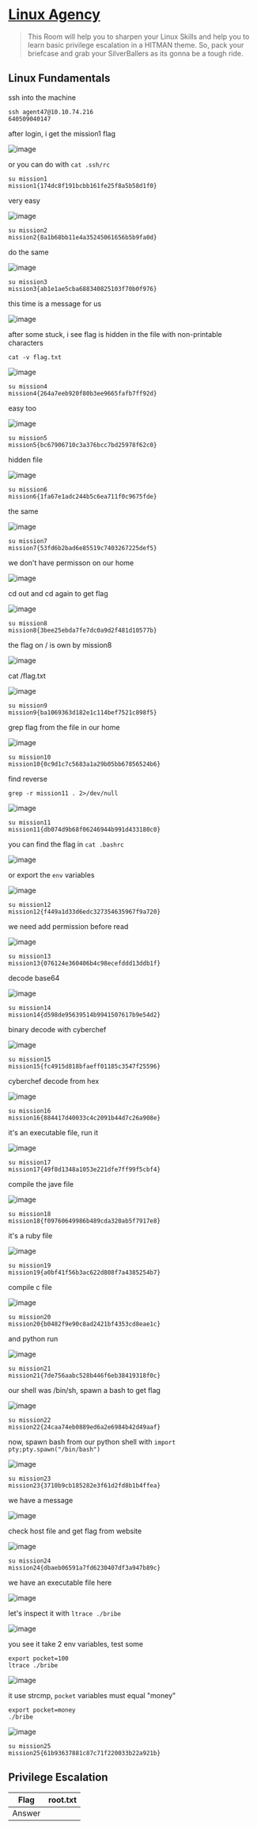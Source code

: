 # [Linux Agency](https://tryhackme.com/room/linuxagency)

> This Room will help you to sharpen your Linux Skills and help you to learn basic privilege escalation in a HITMAN theme. So, pack your briefcase and grab your SilverBallers as its gonna be a tough ride.

##  Linux Fundamentals

ssh into the machine

```
ssh agent47@10.10.74.216
640509040147
```

after login, i get the mission1 flag

![image](https://github.com/lucthienphong1120/TryHackMe-CTF/assets/90561566/ca18c877-1bc7-4d95-bd28-9aca34f7812a)

or you can do with `cat .ssh/rc`

```
su mission1
mission1{174dc8f191bcbb161fe25f8a5b58d1f0}
```

very easy

![image](https://github.com/lucthienphong1120/TryHackMe-CTF/assets/90561566/32678ea1-072a-4aa7-a1ee-34e857fb71eb)

```
su mission2
mission2{8a1b68bb11e4a35245061656b5b9fa0d}
```

do the same

![image](https://github.com/lucthienphong1120/TryHackMe-CTF/assets/90561566/05e43459-be21-479e-a0d2-0fdbae497b7d)

```
su mission3
mission3{ab1e1ae5cba688340825103f70b0f976}
```

this time is a message for us

![image](https://github.com/lucthienphong1120/TryHackMe-CTF/assets/90561566/b5e962c1-d278-4035-95ec-881d6ac28c03)

after some stuck, i see flag is hidden in the file with non-printable characters

```
cat -v flag.txt
```

![image](https://github.com/lucthienphong1120/TryHackMe-CTF/assets/90561566/919bd8d3-4ee4-4209-af50-32534537169c)

```
su mission4
mission4{264a7eeb920f80b3ee9665fafb7ff92d}
```

easy too

![image](https://github.com/lucthienphong1120/TryHackMe-CTF/assets/90561566/9413d777-c9a4-4758-87d9-db85ee61f5ce)

```
su mission5
mission5{bc67906710c3a376bcc7bd25978f62c0}
```

hidden file

![image](https://github.com/lucthienphong1120/TryHackMe-CTF/assets/90561566/5e648ed1-ccc7-4796-b89f-f764efb685dd)

```
su mission6
mission6{1fa67e1adc244b5c6ea711f0c9675fde}
```

the same

![image](https://github.com/lucthienphong1120/TryHackMe-CTF/assets/90561566/72bb103f-9852-43e4-9044-59b680c06dca)

```
su mission7
mission7{53fd6b2bad6e85519c7403267225def5}
```

we don't have permisson on our home

![image](https://github.com/lucthienphong1120/TryHackMe-CTF/assets/90561566/4ca4fc94-f654-4717-ab27-b399b9daefc2)

cd out and cd again to get flag

![image](https://github.com/lucthienphong1120/TryHackMe-CTF/assets/90561566/cc50e55e-19cd-43cf-84e5-9f84d119b8d8)

```
su mission8
mission8{3bee25ebda7fe7dc0a9d2f481d10577b}
```

the flag on / is own by mission8

![image](https://github.com/lucthienphong1120/TryHackMe-CTF/assets/90561566/df8cb933-38a2-474b-88f7-dec37fcdcf9a)

cat /flag.txt

![image](https://github.com/lucthienphong1120/TryHackMe-CTF/assets/90561566/d8192ee5-2f09-4e55-a72e-3fcc32d87148)

```
su mission9
mission9{ba1069363d182e1c114bef7521c898f5}
```

grep flag from the file in our home

![image](https://github.com/lucthienphong1120/TryHackMe-CTF/assets/90561566/6d887078-719b-4137-ace5-4f1d283cf597)

```
su mission10
mission10{0c9d1c7c5683a1a29b05bb67856524b6}
```

find reverse

```
grep -r mission11 . 2>/dev/null
```

![image](https://github.com/lucthienphong1120/TryHackMe-CTF/assets/90561566/8d669620-3493-4727-abf7-2469f760a5f1)

```
su mission11
mission11{db074d9b68f06246944b991d433180c0}
```

you can find the flag in `cat .bashrc`

![image](https://github.com/lucthienphong1120/TryHackMe-CTF/assets/90561566/45efbb57-b1df-4da2-9120-97a6617e9ddd)

or export the `env` variables

![image](https://github.com/lucthienphong1120/TryHackMe-CTF/assets/90561566/41feaf5f-b2b2-4a2e-baae-5d380456d17f)

```
su mission12
mission12{f449a1d33d6edc327354635967f9a720}
```

we need add permission before read

![image](https://github.com/lucthienphong1120/TryHackMe-CTF/assets/90561566/8fcc6a32-0da8-4fcf-9998-10661cb75f87)

```
su mission13
mission13{076124e360406b4c98ecefddd13ddb1f}
```

decode base64

![image](https://github.com/lucthienphong1120/TryHackMe-CTF/assets/90561566/6334a14d-fb02-4442-b130-8dcbb00851b1)

```
su mission14
mission14{d598de95639514b9941507617b9e54d2}
```

binary decode with cyberchef

![image](https://github.com/lucthienphong1120/TryHackMe-CTF/assets/90561566/a27e8906-29ee-4b59-b681-cb3c33baea8a)

```
su mission15
mission15{fc4915d818bfaeff01185c3547f25596}
```

cyberchef decode from hex

![image](https://github.com/lucthienphong1120/TryHackMe-CTF/assets/90561566/5c7a077a-1b1d-4257-b6bc-4a9a0887683a)

```
su mission16
mission16{884417d40033c4c2091b44d7c26a908e}
```

it's an executable file, run it

![image](https://github.com/lucthienphong1120/TryHackMe-CTF/assets/90561566/2213c125-3267-4f10-9857-593949cb6177)

```
su mission17
mission17{49f8d1348a1053e221dfe7ff99f5cbf4}
```

compile the jave file

![image](https://github.com/lucthienphong1120/TryHackMe-CTF/assets/90561566/2568d454-dc82-4756-9c15-2a263818bce4)

```
su mission18
mission18{f09760649986b489cda320ab5f7917e8}
```

it's a ruby file

![image](https://github.com/lucthienphong1120/TryHackMe-CTF/assets/90561566/905612b9-0160-426b-8d3f-d5d8c8c01274)

```
su mission19
mission19{a0bf41f56b3ac622d808f7a4385254b7}
```

compile c file

![image](https://github.com/lucthienphong1120/TryHackMe-CTF/assets/90561566/a367fcd8-be98-45aa-b1bd-34886eb8a166)

```
su mission20
mission20{b0482f9e90c8ad2421bf4353cd8eae1c}
```

and python run

![image](https://github.com/lucthienphong1120/TryHackMe-CTF/assets/90561566/e7cf0b15-aff3-4f25-9e94-db560e075bfb)

```
su mission21
mission21{7de756aabc528b446f6eb38419318f0c}
```

our shell was /bin/sh, spawn a bash to get flag

![image](https://github.com/lucthienphong1120/TryHackMe-CTF/assets/90561566/999a449e-dc38-4ff4-a2ed-cb8c24710f58)

```
su mission22
mission22{24caa74eb0889ed6a2e6984b42d49aaf}
```

now, spawn bash from our python shell with `import pty;pty.spawn("/bin/bash")`

![image](https://github.com/lucthienphong1120/TryHackMe-CTF/assets/90561566/e8efa39d-6c0b-4fac-8569-d70fde4942ce)

```
su mission23
mission23{3710b9cb185282e3f61d2fd8b1b4ffea}
```

we have a message

![image](https://github.com/lucthienphong1120/TryHackMe-CTF/assets/90561566/3bd210e3-2160-4968-a112-2c17cceb158d)

check host file and get flag from website

![image](https://github.com/lucthienphong1120/TryHackMe-CTF/assets/90561566/f1ef108f-b979-459d-a94f-207238a9fb64)

```
su mission24
mission24{dbaeb06591a7fd6230407df3a947b89c}
```

we have an executable file here

![image](https://github.com/lucthienphong1120/TryHackMe-CTF/assets/90561566/676e9cd9-975f-4f6e-81a7-c80f2a18ee96)

let's inspect it with `ltrace ./bribe`

![image](https://github.com/lucthienphong1120/TryHackMe-CTF/assets/90561566/5727da21-7445-480d-bc63-8d0234a52d81)

you see it take 2 env variables, test some

```
export pocket=100
ltrace ./bribe
```

![image](https://github.com/lucthienphong1120/TryHackMe-CTF/assets/90561566/5578d6ab-9955-4856-9169-2b41c023b930)

it use strcmp, `pocket` variables must equal "money"

```
export pocket=money
./bribe
```

![image](https://github.com/lucthienphong1120/TryHackMe-CTF/assets/90561566/f779b215-5c61-4f35-b892-a36f0a9abec9)

```
su mission25
mission25{61b93637881c87c71f220033b22a921b}
```






## Privilege Escalation


| Flag | root.txt |
| --- | --- |
| Answer | <flag> |
